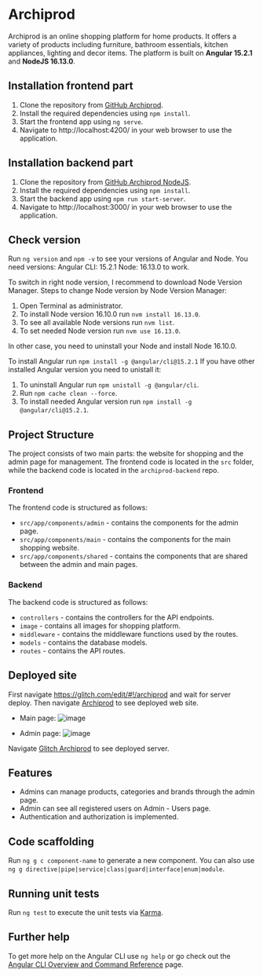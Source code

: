 # Archiprod

Archiprod is an online shopping platform for home products. It offers a variety of products including furniture, bathroom essentials, kitchen appliances, lighting and decor items. The platform is built on **Angular 15.2.1** and **NodeJS 16.13.0**.

## Installation frontend part

1. Clone the repository from [GitHub Archiprod](https://github.com/atsa21/archiprod-shop).
2. Install the required dependencies using `npm install`.
3. Start the frontend app using `ng serve`.
5. Navigate to http://localhost:4200/ in your web browser to use the application.

## Installation backend part

1. Clone the repository from [GitHub Archiprod NodeJS](https://github.com/atsa21/archiprod-backend).
2. Install the required dependencies using `npm install`.
3. Start the backend app using `npm run start-server`.
5. Navigate to http://localhost:3000/ in your web browser to use the application.

## Check version

Run `ng version` and `npm -v` to see your versions of Angular and Node. 
You need versions:
Angular CLI: 15.2.1
Node: 16.13.0 to work.

To switch in right node version, I recommend to download Node Version Manager.
Steps to change Node version by Node Version Manager:
1. Open Terminal as administrator.
2. To install Node version 16.10.0 run `nvm install 16.13.0`.
3. To see all available Node versions run `nvm list`.
4. To set needed Node version run `nvm use 16.13.0`.

In other case, you need to uninstall your Node and install Node 16.10.0.

To install Angular run `npm install -g @angular/cli@15.2.1`
If you have other installed Angular version you need to unistall it:
1. To uninstall Angular run `npm unistall -g @angular/cli`.
2. Run `npm cache clean --force`.
3. To install needed Angular version run `npm install -g @angular/cli@15.2.1`.

## Project Structure

The project consists of two main parts: the website for shopping and the admin page for management. The frontend code is located in the `src` folder, while the backend code is located in the `archiprod-backend` repo.

### Frontend
The frontend code is structured as follows:

* `src/app/components/admin` - contains the components for the admin page.
* `src/app/components/main` - contains the components for the main shopping website.
* `src/app/components/shared` - contains the components that are shared between the admin and main pages.

### Backend
The backend code is structured as follows:

* `controllers` - contains the controllers for the API endpoints.
* `image` - contains all images for shopping platform.
* `middleware` - contains the middleware functions used by the routes.
* `models` - contains the database models.
* `routes` - contains the API routes.

## Deployed site

First navigate https://glitch.com/edit/#!/archiprod and wait for server deploy. Then navigate [Archiprod](https://archiprod-shop.web.app/homepage) to see deployed web site.

* Main page:
![image](https://user-images.githubusercontent.com/104850911/235160968-f0247766-af3f-455c-9e27-fcecc9fedea2.png)

* Admin page:
![image](https://user-images.githubusercontent.com/104850911/235161156-5acc25d4-4370-4a00-b20e-beb94d62b6fe.png)

Navigate [Glitch Archiprod](https://archiprod.glitch.me/api) to see deployed server.

## Features

* Admins can manage products, categories and brands through the admin page.
* Admin can see all registered users on Admin - Users page.
* Authentication and authorization is implemented.

## Code scaffolding

Run `ng g c component-name` to generate a new component. You can also use `ng g directive|pipe|service|class|guard|interface|enum|module`.

## Running unit tests

Run `ng test` to execute the unit tests via [Karma](https://karma-runner.github.io).

## Further help

To get more help on the Angular CLI use `ng help` or go check out the [Angular CLI Overview and Command Reference](https://angular.io/cli) page.
